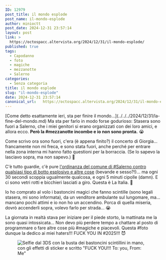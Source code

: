 ```yaml
---
ID: 12979
post_title: il mondo esplode
post_name: il-mondo-esplode
author: minioctt
post_date: 2024-12-31 23:57:14
layout: post
link: >
  https://octospacc.altervista.org/2024/12/31/il-mondo-esplode/
published: true
tags:
  - Capodanno
  - foto
  - magiche
  - mezzanotte
  - Salerno
categories:
  - Senza categoria
title: il mondo esplode
slug: "il-mondo-esplode"
date: 2024-12-31 23:57:14
canonical_url:   https://octospacc.altervista.org/2024/12/31/il-mondo-esplode/
---
```

<!-- wp:paragraph -->
<p markdown="1">[Come detto esattamente ieri, sta per finire il mondo...](../../../2024/12/31/la-fine-del-mondo.md) Ma sta per farlo in modo forse godurioso: Stasera sono fuori a Salerno, che i miei genitori si erano organizzati con dei loro amici, e allora ecco. <strong>Però la #mezzanotte incombe e io non sono pronta.</strong> 😭</p>
<!-- /wp:paragraph -->

<!-- wp:paragraph -->
<p markdown="1">Come scrivo ora sono fuori, c'era (è appena finito?) il concerto di Giorgia... francamente non mi freca, e sono stata fuori, anche perché per entrare nella zona interna mi hanno fatto questioni per la borraccia. (Se lo sapevo la lasciavo sopra, ma non sapevo.) 😤</p>
<!-- /wp:paragraph -->

<!-- wp:paragraph -->
<p markdown="1">C'è tutto guardie, c'è pure <a href="https://www.comune.salerno.it/novita/divieto-utilizzo-fuochi-dartificio-e-vendita-e-consumo-bevande-e-chiusura-anticipata-villa-comunale">l'ordinanza del comune di #Salerno contro qualsiasi tipo di botto esplosivo e altre cose</a> (bevande e sesso?!)... ma ogni 30 secondi scoppia ugualmente qualcosa, e ogni 5 minuti cipolle (damn). E ci sono vetri rotti e bicchieri lasciati a giro. Questa è La Italia. 👻</p>
<!-- /wp:paragraph -->

<!-- wp:paragraph -->
<p markdown="1">Io ho comprato al volo i bastoncini magici che fanno scintille (sono legali stasera, mi sono informata), da un venditore ambulante sul lungomare, ma... mancano pochi attimi e io non ho un accendino. Porca di quella miseria, dovrò accenderli sopra, volevo farlo per strada... 😭</p>
<!-- /wp:paragraph -->

<!-- wp:paragraph -->
<p markdown="1">La giornata in realtà stava per iniziare per il piede storto, la mattinata me la sono quasi intossicata... Non devo più perdere tempo a chattare al posto di programmare o fare altre cose più #magiche e piacevoli. Questa #foto dunque la dedico ai miei haters!!! FUCK YOU IN #2025!!! 😈</p>
<!-- /wp:paragraph -->

<!-- wp:paragraph -->
<p markdown="1"></p>
<!-- /wp:paragraph -->

<!-- wp:image {"id":12981,"sizeSlug":"large","linkDestination":"none","align":"center"} -->
<figure class="wp-block-image aligncenter size-large"><img src="https://octospacc.github.io/microblog-mirror/assets/uploads/2024/12/8bab881a-d9bb-491c-ad3b-3cf0a0d8ff35-2-320x160.jpg" alt="Selfie dal 3DS con la busta dei bastoncini scintillini in mano, con gli effetti di sticker e scritto &quot;FUCK YOU!!! To: you, From: Me&quot;" class="wp-image-12981"/></figure>
<!-- /wp:image -->